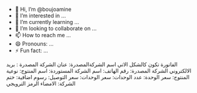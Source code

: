 - 👋 Hi, I’m @boujoamine
- 👀 I’m interested in ...
- 🌱 I’m currently learning ...
- 💞️ I’m looking to collaborate on ...
- 📫 How to reach me ...
- 😄 Pronouns: ...
- ⚡ Fun fact: ...

<!---
boujoamine/boujoamine is a ✨ special ✨ repository because its `README.md` (this file) appears on your GitHub profile.
You can click the Preview link to take a look at your changes.
--->
الفاتورة تكون كالشكل الاتي
اسم الشركةالمصدرة:
عنان الشركة المصدرة :
بريد الالكتروني الشركة المصدرة:
رقم الهاتف:
اسم الشركة المستوردة:
اسم المنتوج:
نوعية المنتوج:
سعر الوحدة:
عدد الوحدات:
سعر الوحدات:
سعر التوصيل:
رسوم اضافية:
ختم الشركة:
الامضاء
الرمز الترويجي